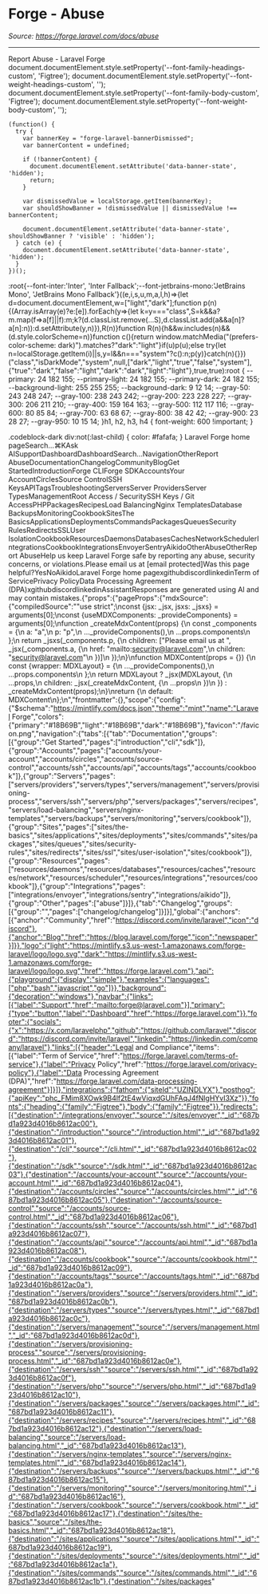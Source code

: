 # Forge - Abuse

*Source: https://forge.laravel.com/docs/abuse*

---

Report Abuse - Laravel Forge
              document.documentElement.style.setProperty('--font-family-headings-custom', 'Figtree');
              document.documentElement.style.setProperty('--font-weight-headings-custom', '');
              document.documentElement.style.setProperty('--font-family-body-custom', 'Figtree');
              document.documentElement.style.setProperty('--font-weight-body-custom', '');
            
    (function() {
      try {
        var bannerKey = "forge-laravel-bannerDismissed";
        var bannerContent = undefined;
        
        if (!bannerContent) {
          document.documentElement.setAttribute('data-banner-state', 'hidden');
          return;
        }
        
        var dismissedValue = localStorage.getItem(bannerKey);
        var shouldShowBanner = !dismissedValue || dismissedValue !== bannerContent;
        
        document.documentElement.setAttribute('data-banner-state', shouldShowBanner ? 'visible' : 'hidden');
      } catch (e) {
        document.documentElement.setAttribute('data-banner-state', 'hidden');
      }
    })();
  :root{--font-inter:'Inter', 'Inter Fallback';--font-jetbrains-mono:'JetBrains Mono', 'JetBrains Mono Fallback'}((e,i,s,u,m,a,l,h)=>{let d=document.documentElement,w=["light","dark"];function p(n){(Array.isArray(e)?e:[e]).forEach(y=>{let k=y==="class",S=k&&a?m.map(f=>a[f]||f):m;k?(d.classList.remove(...S),d.classList.add(a&&a[n]?a[n]:n)):d.setAttribute(y,n)}),R(n)}function R(n){h&&w.includes(n)&&(d.style.colorScheme=n)}function c(){return window.matchMedia("(prefers-color-scheme: dark)").matches?"dark":"light"}if(u)p(u);else try{let n=localStorage.getItem(i)||s,y=l&&n==="system"?c():n;p(y)}catch(n){}})("class","isDarkMode","system",null,["dark","light","true","false","system"],{"true":"dark","false":"light","dark":"dark","light":"light"},true,true):root {
    --primary: 24 182 155;
    --primary-light: 24 182 155;
    --primary-dark: 24 182 155;
    --background-light: 255 255 255;
    --background-dark: 9 12 14;
    --gray-50: 243 248 247;
    --gray-100: 238 243 242;
    --gray-200: 223 228 227;
    --gray-300: 206 211 210;
    --gray-400: 159 164 163;
    --gray-500: 112 117 116;
    --gray-600: 80 85 84;
    --gray-700: 63 68 67;
    --gray-800: 38 42 42;
    --gray-900: 23 28 27;
    --gray-950: 10 15 14;
  }h1, h2, h3, h4 {
    font-weight: 600 !important;
}

.codeblock-dark div:not(:last-child) {
    color: #fafafa;
}
Laravel Forge home pageSearch...⌘KAsk AISupportDashboardDashboardSearch...NavigationOtherReport AbuseDocumentationChangelogCommunityBlogGet StartedIntroductionForge CLIForge SDKAccountsYour AccountCirclesSource ControlSSH KeysAPITagsTroubleshootingServersServer ProvidersServer TypesManagementRoot Access / SecuritySSH Keys / Git AccessPHPPackagesRecipesLoad BalancingNginx TemplatesDatabase BackupsMonitoringCookbookSitesThe BasicsApplicationsDeploymentsCommandsPackagesQueuesSecurity RulesRedirectsSSLUser IsolationCookbookResourcesDaemonsDatabasesCachesNetworkSchedulerIntegrationsCookbookIntegrationsEnvoyerSentryAikidoOtherAbuseOtherReport AbuseHelp us keep Laravel Forge safe by reporting any abuse, security concerns, or violations.Please email us at [email&#160;protected]Was this page helpful?YesNoAikidoLaravel Forge home pagexgithubdiscordlinkedinTerm of ServicePrivacy PolicyData Processing Agreement (DPA)xgithubdiscordlinkedinAssistantResponses are generated using AI and may contain mistakes.{"props":{"pageProps":{"mdxSource":{"compiledSource":"\"use strict\";\nconst {jsx: _jsx, jsxs: _jsxs} = arguments[0];\nconst {useMDXComponents: _provideComponents} = arguments[0];\nfunction _createMdxContent(props) {\n  const _components = {\n    a: \"a\",\n    p: \"p\",\n    ..._provideComponents(),\n    ...props.components\n  };\n  return _jsxs(_components.p, {\n    children: [\"Please email us at \", _jsx(_components.a, {\n      href: \"mailto:security@laravel.com\",\n      children: \"security@laravel.com\"\n    })]\n  });\n}\nfunction MDXContent(props = {}) {\n  const {wrapper: MDXLayout} = {\n    ..._provideComponents(),\n    ...props.components\n  };\n  return MDXLayout ? _jsx(MDXLayout, {\n    ...props,\n    children: _jsx(_createMdxContent, {\n      ...props\n    })\n  }) : _createMdxContent(props);\n}\nreturn {\n  default: MDXContent\n};\n","frontmatter":{},"scope":{"config":{"$schema":"https://mintlify.com/docs.json","theme":"mint","name":"Laravel Forge","colors":{"primary":"#18B69B","light":"#18B69B","dark":"#18B69B"},"favicon":"/favicon.png","navigation":{"tabs":[{"tab":"Documentation","groups":[{"group":"Get Started","pages":["introduction","cli","sdk"]},{"group":"Accounts","pages":["accounts/your-account","accounts/circles","accounts/source-control","accounts/ssh","accounts/api","accounts/tags","accounts/cookbook"]},{"group":"Servers","pages":["servers/providers","servers/types","servers/management","servers/provisioning-process","servers/ssh","servers/php","servers/packages","servers/recipes","servers/load-balancing","servers/nginx-templates","servers/backups","servers/monitoring","servers/cookbook"]},{"group":"Sites","pages":["sites/the-basics","sites/applications","sites/deployments","sites/commands","sites/packages","sites/queues","sites/security-rules","sites/redirects","sites/ssl","sites/user-isolation","sites/cookbook"]},{"group":"Resources","pages":["resources/daemons","resources/databases","resources/caches","resources/network","resources/scheduler","resources/integrations","resources/cookbook"]},{"group":"Integrations","pages":["integrations/envoyer","integrations/sentry","integrations/aikido"]},{"group":"Other","pages":["abuse"]}]},{"tab":"Changelog","groups":[{"group":"","pages":["changelog/changelog"]}]}],"global":{"anchors":[{"anchor":"Community","href":"https://discord.com/invite/laravel","icon":"discord"},{"anchor":"Blog","href":"https://blog.laravel.com/forge","icon":"newspaper"}]}},"logo":{"light":"https://mintlify.s3.us-west-1.amazonaws.com/forge-laravel/logo/logo.svg","dark":"https://mintlify.s3.us-west-1.amazonaws.com/forge-laravel/logo/logo.svg","href":"https://forge.laravel.com"},"api":{"playground":{"display":"simple"},"examples":{"languages":["php","bash","javascript","go"]}},"background":{"decoration":"windows"},"navbar":{"links":[{"label":"Support","href":"mailto:forge@laravel.com"}],"primary":{"type":"button","label":"Dashboard","href":"https://forge.laravel.com"}},"footer":{"socials":{"x":"https://x.com/laravelphp","github":"https://github.com/laravel","discord":"https://discord.com/invite/laravel","linkedin":"https://linkedin.com/company/laravel"},"links":[{"header":"Legal and Compliance","items":[{"label":"Term of Service","href":"https://forge.laravel.com/terms-of-service"},{"label":"Privacy Policy","href":"https://forge.laravel.com/privacy-policy"},{"label":"Data Processing Agreement (DPA)","href":"https://forge.laravel.com/data-processing-agreement"}]}]},"integrations":{"fathom":{"siteId":"UZINDLYX"},"posthog":{"apiKey":"phc_FMim8XOwk9B4lf2tE4wViqxdGUhFAqJ4fNlgHYvI3Xz"}},"fonts":{"heading":{"family":"Figtree"},"body":{"family":"Figtree"}},"redirects":[{"destination":"/integrations/envoyer","source":"/sites/envoyer","_id":"687bd1a923d4016b8612ac00"},{"destination":"/introduction","source":"/introduction.html","_id":"687bd1a923d4016b8612ac01"},{"destination":"/cli","source":"/cli.html","_id":"687bd1a923d4016b8612ac02"},{"destination":"/sdk","source":"/sdk.html","_id":"687bd1a923d4016b8612ac03"},{"destination":"/accounts/your-account","source":"/accounts/your-account.html","_id":"687bd1a923d4016b8612ac04"},{"destination":"/accounts/circles","source":"/accounts/circles.html","_id":"687bd1a923d4016b8612ac05"},{"destination":"/accounts/source-control","source":"/accounts/source-control.html","_id":"687bd1a923d4016b8612ac06"},{"destination":"/accounts/ssh","source":"/accounts/ssh.html","_id":"687bd1a923d4016b8612ac07"},{"destination":"/accounts/api","source":"/accounts/api.html","_id":"687bd1a923d4016b8612ac08"},{"destination":"/accounts/cookbook","source":"/accounts/cookbook.html","_id":"687bd1a923d4016b8612ac09"},{"destination":"/accounts/tags","source":"/accounts/tags.html","_id":"687bd1a923d4016b8612ac0a"},{"destination":"/servers/providers","source":"/servers/providers.html","_id":"687bd1a923d4016b8612ac0b"},{"destination":"/servers/types","source":"/servers/types.html","_id":"687bd1a923d4016b8612ac0c"},{"destination":"/servers/management","source":"/servers/management.html","_id":"687bd1a923d4016b8612ac0d"},{"destination":"/servers/provisioning-process","source":"/servers/provisioning-process.html","_id":"687bd1a923d4016b8612ac0e"},{"destination":"/servers/ssh","source":"/servers/ssh.html","_id":"687bd1a923d4016b8612ac0f"},{"destination":"/servers/php","source":"/servers/php.html","_id":"687bd1a923d4016b8612ac10"},{"destination":"/servers/packages","source":"/servers/packages.html","_id":"687bd1a923d4016b8612ac11"},{"destination":"/servers/recipes","source":"/servers/recipes.html","_id":"687bd1a923d4016b8612ac12"},{"destination":"/servers/load-balancing","source":"/servers/load-balancing.html","_id":"687bd1a923d4016b8612ac13"},{"destination":"/servers/nginx-templates","source":"/servers/nginx-templates.html","_id":"687bd1a923d4016b8612ac14"},{"destination":"/servers/backups","source":"/servers/backups.html","_id":"687bd1a923d4016b8612ac15"},{"destination":"/servers/monitoring","source":"/servers/monitoring.html","_id":"687bd1a923d4016b8612ac16"},{"destination":"/servers/cookbook","source":"/servers/cookbook.html","_id":"687bd1a923d4016b8612ac17"},{"destination":"/sites/the-basics","source":"/sites/the-basics.html","_id":"687bd1a923d4016b8612ac18"},{"destination":"/sites/applications","source":"/sites/applications.html","_id":"687bd1a923d4016b8612ac19"},{"destination":"/sites/deployments","source":"/sites/deployments.html","_id":"687bd1a923d4016b8612ac1a"},{"destination":"/sites/commands","source":"/sites/commands.html","_id":"687bd1a923d4016b8612ac1b"},{"destination":"/sites/packages"